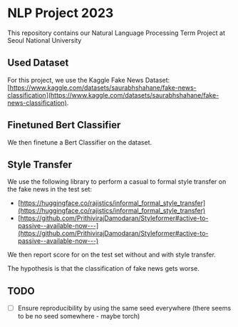 # NLP Project 2023

This repository contains our Natural Language Processing Term Project at Seoul National University

## Used Dataset

For this project, we use the Kaggle Fake News Dataset: [https://www.kaggle.com/datasets/saurabhshahane/fake-news-classification](https://www.kaggle.com/datasets/saurabhshahane/fake-news-classification).

## Finetuned Bert Classifier

We then finetune a Bert Classifier on the dataset.

## Style Transfer

We use the following library to perform a casual to formal style transfer on the fake news in the test set:

* [https://huggingface.co/rajistics/informal_formal_style_transfer](https://huggingface.co/rajistics/informal_formal_style_transfer)
* [https://github.com/PrithivirajDamodaran/Styleformer#active-to-passive--available-now---](https://github.com/PrithivirajDamodaran/Styleformer#active-to-passive--available-now---)

We then report score for on the test set without and with style transfer.

The hypothesis is that the classification of fake news gets worse.

## TODO

* [ ] Ensure reproducibility by using the same seed everywhere (there seems to be no seed somewhere - maybe torch)
